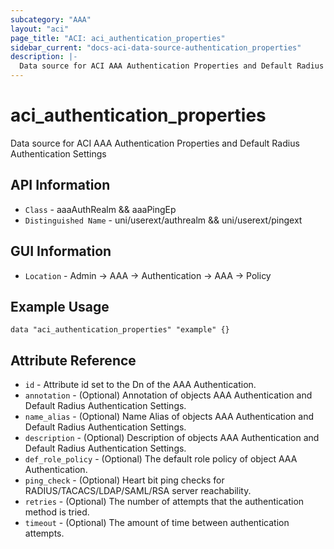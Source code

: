 ```yaml
---
subcategory: "AAA"
layout: "aci"
page_title: "ACI: aci_authentication_properties"
sidebar_current: "docs-aci-data-source-authentication_properties"
description: |-
  Data source for ACI AAA Authentication Properties and Default Radius Authentication Settings
---
```


# aci_authentication_properties #
Data source for ACI AAA Authentication Properties and Default Radius Authentication Settings


## API Information ##
* `Class` - aaaAuthRealm && aaaPingEp
* `Distinguished Name` - uni/userext/authrealm && uni/userext/pingext

## GUI Information ##
* `Location` - Admin -> AAA -> Authentication -> AAA -> Policy

## Example Usage ##
```hcl
data "aci_authentication_properties" "example" {}
```

## Attribute Reference ##
* `id` - Attribute id set to the Dn of the AAA Authentication.
* `annotation` - (Optional) Annotation of objects AAA Authentication and Default Radius Authentication Settings.
* `name_alias` - (Optional) Name Alias of objects AAA Authentication and Default Radius Authentication Settings.
* `description` - (Optional) Description of objects AAA Authentication and Default Radius Authentication Settings.
* `def_role_policy` - (Optional) The default role policy of object AAA Authentication.
* `ping_check` - (Optional) Heart bit ping checks for RADIUS/TACACS/LDAP/SAML/RSA server reachability.
* `retries` - (Optional) The number of attempts that the authentication method is tried.
* `timeout` - (Optional) The amount of time between authentication attempts.
